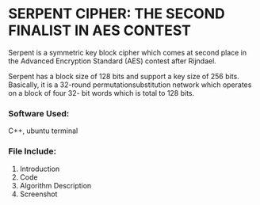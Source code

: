 # SERPENT CIPHER: THE SECOND FINALIST IN AES CONTEST

Serpent is a symmetric key block cipher which comes at second place in the Advanced Encryption Standard (AES) contest after Rijndael.

Serpent has a block size of 128 bits and support a key size of 256 bits. Basically, it is a 32-round permutationsubstitution network which operates on a block of four 32- bit words which is total to 128 bits.


### Software Used:
C++, ubuntu terminal

### File Include:
1. Introduction
2. Code
3. Algorithm Description
4. Screenshot
